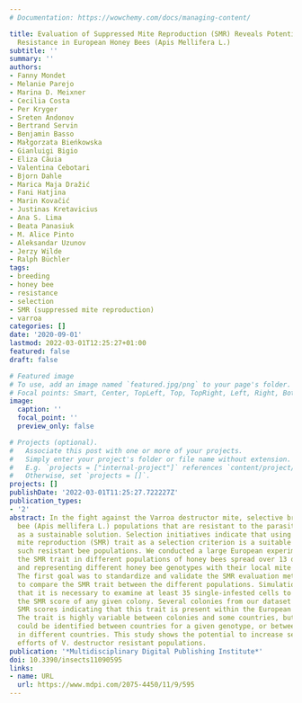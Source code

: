 ```yaml
---
# Documentation: https://wowchemy.com/docs/managing-content/

title: Evaluation of Suppressed Mite Reproduction (SMR) Reveals Potential for Varroa
  Resistance in European Honey Bees (Apis Mellifera L.)
subtitle: ''
summary: ''
authors:
- Fanny Mondet
- Melanie Parejo
- Marina D. Meixner
- Cecilia Costa
- Per Kryger
- Sreten Andonov
- Bertrand Servin
- Benjamin Basso
- Małgorzata Bieńkowska
- Gianluigi Bigio
- Eliza Căuia
- Valentina Cebotari
- Bjorn Dahle
- Marica Maja Dražić
- Fani Hatjina
- Marin Kovačić
- Justinas Kretavicius
- Ana S. Lima
- Beata Panasiuk
- M. Alice Pinto
- Aleksandar Uzunov
- Jerzy Wilde
- Ralph Büchler
tags:
- breeding
- honey bee
- resistance
- selection
- SMR (suppressed mite reproduction)
- varroa
categories: []
date: '2020-09-01'
lastmod: 2022-03-01T12:25:27+01:00
featured: false
draft: false

# Featured image
# To use, add an image named `featured.jpg/png` to your page's folder.
# Focal points: Smart, Center, TopLeft, Top, TopRight, Left, Right, BottomLeft, Bottom, BottomRight.
image:
  caption: ''
  focal_point: ''
  preview_only: false

# Projects (optional).
#   Associate this post with one or more of your projects.
#   Simply enter your project's folder or file name without extension.
#   E.g. `projects = ["internal-project"]` references `content/project/deep-learning/index.md`.
#   Otherwise, set `projects = []`.
projects: []
publishDate: '2022-03-01T11:25:27.722227Z'
publication_types:
- '2'
abstract: In the fight against the Varroa destructor mite, selective breeding of honey
  bee (Apis mellifera L.) populations that are resistant to the parasitic mite stands
  as a sustainable solution. Selection initiatives indicate that using the suppressed
  mite reproduction (SMR) trait as a selection criterion is a suitable tool to breed
  such resistant bee populations. We conducted a large European experiment to evaluate
  the SMR trait in different populations of honey bees spread over 13 different countries,
  and representing different honey bee genotypes with their local mite parasites.
  The first goal was to standardize and validate the SMR evaluation method, and then
  to compare the SMR trait between the different populations. Simulation results indicate
  that it is necessary to examine at least 35 single-infested cells to reliably estimate
  the SMR score of any given colony. Several colonies from our dataset display high
  SMR scores indicating that this trait is present within the European honey bee populations.
  The trait is highly variable between colonies and some countries, but no major differences
  could be identified between countries for a given genotype, or between genotypes
  in different countries. This study shows the potential to increase selective breeding
  efforts of V. destructor resistant populations.
publication: '*Multidisciplinary Digital Publishing Institute*'
doi: 10.3390/insects11090595
links:
- name: URL
  url: https://www.mdpi.com/2075-4450/11/9/595
---
```

